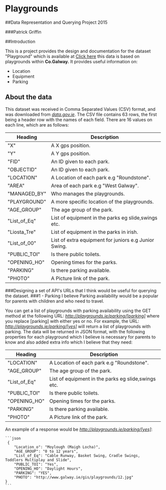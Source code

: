 # Playgrounds

##Data Representation and Querying Project 2015

###Patrick Griffin

##Introduction

This is a project provides the design and documentation for the dataset "Playground" which is available at [Click here](https://data.gov.ie/dataset/playgrounds-county-galway) this data is based on playgrounds within **Co.Galway.** It provides useful information on:
* Location
* Equipment
* Parking

## About the data
This dataset was received in Comma Separated Values (CSV) format, and was downloaded from [*data.gov.ie*](https://data.gov.ie/dataset/playgrounds-county-galway).
The CSV file contains 63 rows, the first being a header row with the names of each field.
There are 16 values on each line, which are as follows:

Heading | Description  
---------|-----------
"X" | A X gps position. 
"Y" | A Y gps position. 
"FID" | An ID given to each park. 
"OBJECTID" | An ID given to each park. 
"LOCATION" | A Location of each park e.g "Roundstone".
"AREA" | Area of each park e.g "West Galway".
"MANAGED_BY" | Who manages the playgrounds.
"PLAYGROUND" | A more specific location of the playgrounds.
"AGE_GROUP" | The age group of the park.
"List_of_Eq" | List of equipment in the parks eg slide,swings etc.
"Liosta_Tre" | List of equipment in the parks in irish.
"List_of_00" | List of extra equipment for juniors e.g Junior Swing.
"PUBLIC_TOI" | Is there public toilets.
"OPENING_HO" | Opening times for the parks. 
"PARKING" | Is there parking available.
"PHOTO" | A Picture link of the park. 

###Designing a set of API's URLs that I think would be useful for querying the dataset.
###1 - Parking
I believe Parking availability would be a popular for parents with children and who need to travel.

You can get a list of playgrounds with parking availability using the GET method at the following URL:
*http://playgrounds.ie/parking/[parking]*
where you replace [parking] with either yes or no.
For example, the URL:
*http://playgrounds.ie/parking/[yes]*
will return a list of playgrounds with parking.
The data will be returned in JSON format, with the following properties for each playground which I believe is necessary for parents to know and also added extra info which I believe that they need:

Heading | Description  
---------|-----------
"LOCATION" | A Location of each park e.g "Roundstone".
"AGE_GROUP" | The age group of the park.
"List_of_Eq" | List of equipment in the parks eg slide,swings etc.
"PUBLIC_TOI" | Is there public toilets.
"OPENING_HO" | Opening times for the parks. 
"PARKING" | Is there parking available.
"PHOTO" | A Picture link of the park.

An example of a response would be *http://playgrounds.ie/parking/[yes]*:
   
    ```json
     {
        "Location_o": "Moylough (Maigh Locha)",
        "AGE_GROUP": "0 to 12 years",
        "List_of_Eq": "Cable Runway, Basket Swing, Cradle Swings,  Toddlers Multiplay and Slide",
        "PUBLIC_TOI": "Yes",
        "OPENING_HO": "Daylight Hours",
        "PARKING": "YES",
        "PHOTO": "http://www.galway.ie/gis/playgrounds/12.jpg"
    }
    ```




